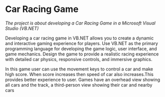 # Car Racing Game
<i>The project is about developing a Car Racing Game in a Microsoft Visual Studio (VB.NET) </i><br>

<p>Developing a car racing game in VB.NET allows you to create a dynamic and interactive 
gaming experience for players. Use VB.NET as the primary programming language for 
developing the game logic, user interface, and game mechanics. Design the game to provide 
a realistic racing experience with detailed car physics, responsive controls, and immersive graphics.</p>

<p>In this game user can use the movement keys to control a car and make high score. 
  When score increases then speed of car also increases.This provides better experience to user. Games have an overhead view showing all cars and the track, a third-person view showing their car and nearby cars  </p><br>
